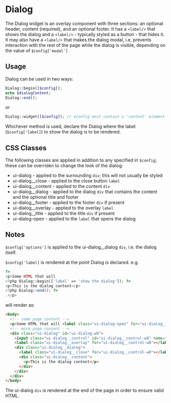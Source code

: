 # Dialog

The Dialog widget is an overlay component with three sections: an optional header, content (required), and an optional footer. It has a `<label/>` that shows the dialog and a `<label/>` - typically styled as a button - that hides it. It may also have a `<label/>` that makes the dialog modal, i.e. prevents interaction with the rest of the page while the dialog is visible, depending on the value of `$config['modal']`

## Usage

Dialog can be used in two ways:

```php
Dialog::begin([$config]);
echo $dialogContent;
Dialog::end();
```

or

```php
Dialog::widget([$config]); // $config must contain a 'content' element
```

Whichever method is used, declare the Dialog where the label (`$config['label]`) to show the dialog is to be rendered.

## CSS Classes

The following classes are applied in addition to any specified in `$config`; these can be overriden to change the look of the dialog:

* ui-dialog - applied to the surrounding `div`; this will not usually be styled
* ui-dialog__close - applied to the close button `label`
* ui-dialog__content - applied to the content `div`
* ui-dialog__dialog - applied to the dialog `div` that contains the content and the optional title and footer
* ui-dialog__footer - applied to the footer `div` if present
* ui-dialog__overlay - applied to the overlay `label`
* ui-dialog__title - applied to the title `div` if present
* ui-dialog-open - applied to the `label` that opens the dialog

## Notes

`$config['options']` is applied to the ui-dialog__dialog `div`, i.e. the dialog itself.

`$config['label]` is rendered at the point Dialog is declared. e.g.
```php
?>
<p>Some HTML that will 
<?php Dialog::begin(['label' => 'show the dialog']); ?>
<p>This is the dialog content</p>
<?php Dialog::end(); ?>
.</p>
```
will render as:
```html
<body>
  <!-- some page content -->
  <p>Some HTML that will <label class="ui-dialog-open" for="ui-dialog__control-w0">show the dialog</label>.</p>
  <!-- more page content -->
  <div class="ui-dialog" id="ui-dialog-w0">
    <input class="ui-dialog__control" id="ui-dialog__control-w0" name="ui-dialog__control-w0" type="checkbox">
    <label class="ui-dialog__overlay" for="ui-dialog__control-w0"></label>
    <div class="ui-dialog__dialog">
      <label class="ui-dialog__close" for="ui-dialog__control-w0"></label>
      <div class="ui-dialog__content">
        <p>This is the dialog content</p>
      </div>    
    </div>    
  </div>
</body>
```

The ui-dialog `div` is rendered at the end of the page in order to ensure valid HTML.
